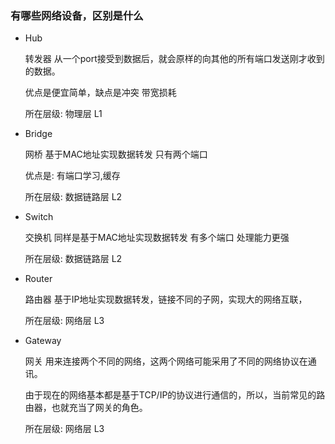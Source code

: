 ### 有哪些网络设备，区别是什么

- Hub  

  转发器  从一个port接受到数据后，就会原样的向其他的所有端口发送刚才收到的数据。

  优点是便宜简单，缺点是冲突 带宽损耗 

  所在层级: 物理层 L1

- Bridge

  网桥 基于MAC地址实现数据转发 只有两个端口

  优点是: 有端口学习,缓存

  所在层级: 数据链路层 L2

- Switch

  交换机 同样是基于MAC地址实现数据转发 有多个端口 处理能力更强

  所在层级: 数据链路层 L2

- Router

  路由器 基于IP地址实现数据转发，链接不同的子网，实现大的网络互联，

  所在层级: 网络层 L3

- Gateway

  网关 用来连接两个不同的网络，这两个网络可能采用了不同的网络协议在通讯。

  由于现在的网络基本都是基于TCP/IP的协议进行通信的，所以，当前常见的路由器，也就充当了网关的角色。

  所在层级: 网络层 L3

